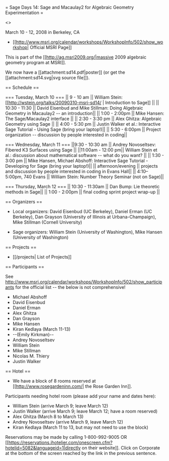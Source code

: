 = Sage Days 14: Sage and Macaulay2 for Algebraic Geometry Experimentation =

<<TableOfContents>>

March 10 - 12, 2008 in Berkeley, CA

 * [[http://www.msri.org/calendar/workshops/WorkshopInfo/502/show_workshop| Official MSRI Page]]

This is part of the [[http://ag.msri2009.org/|massive 2009 algebraic geometry program at MSRI]].

We now have a [[attachment:sd14.pdf|poster]] (or get the [[attachment:sd14.svg|svg source file]]).


== Schedule ==

=== Tuesday, March 10 ===
|| 9 - 10 am || William Stein: [[http://wstein.org/talks/20090310-msri-sd14/ | Introduction to Sage]] ||
|| 10:30 - 11:30 || David Eisenbud and Mike Stillman: Doing Algebraic Geometry in Macaulay2 -- an introduction||
|| 1:00 - 2:00pm || Mike Hansen: The Sage/Macaulay2 interface ||
|| 2:30 - 3:30 pm || Alex Ghitza: Algebraic Geometry using Sage ||
|| 4:00 - 5:30 pm || Justin Walker et al.: Interactive Sage Tutorial - Using Sage (bring your laptop!)||
|| 5:30 - 6:00pm || Project organization -- discussion by people interested in coding||

=== Wednesday, March 11 ===
||9:30 - 10:30 am || Andrey Novoseltsev: Fibered K3 Surfaces using Sage ||
||11:00am - 12:00 pm|| William Stein et al.: discussion about mathematical software -- what do you want? ||
|| 1:30 - 3:00 pm || Mike Hansen, Michael Abshoff: Interactive Sage Tutorial - Developing for Sage (bring your laptop!)||
|| afternoon/evening || projects and discussion by people interested in coding in Evans Hall||
||  4:10–5:00pm, 740 Evans || William Stein: Number Theory Seminar (not on Sage)||

=== Thursday, March 12 ===
|| 10:30 - 11:30am || Dan Bump: Lie theoretic methods in Sage||
|| 1:00 - 2:00pm || final coding sprint project wrap-up ||


== Organizers ==

 * Local organizers: David Eisenbud (UC Berkeley), Daniel Erman (UC Berkeley), Dan Grayson (University of Illinois at Urbana-Champaign), Mike Stillman (Cornell University)

 * Sage organizers: William Stein (University of Washington), Mike Hansen (University of Washington)

== Projects ==

 * [[/projects| List of Projects]]

== Participants ==

See http://www.msri.org/calendar/workshops/WorkshopInfo/502/show_participants for the official list -- the below is not comprehensive!

 * Michael Abshoff
 * David Eisenbud
 * Daniel Erman
 * Alex Ghitza
 * Dan Grayson
 * Mike Hansen
 * Kiran Kedlaya (March 11-13)
 * --(Emily Kirkman)--
 * Andrey Novoseltsev
 * William Stein
 * Mike Stillman
 * Nicolas M. Thiery
 * Justin Walker


== Hotel ==

 * We have a block of 8 rooms reserved at [[http://www.rosegardeninn.com/| the Rose Garden Inn]].

Participants needing hotel room (please add your name and dates here):

 * William Stein (arrive March 9; leave March 12)
 * Justin Walker (arrive March 9; leave March 12; have a room reserved)
 * Alex Ghitza (March 8 to March 13)
 * Andrey Novoseltsev (arrive March 9, leave March 12)
 * Kiran Kedlaya (March 11 to 13, but may not need to use the block)

Reservations may be made by calling 1-800-992-9005 OR [[https://reservations.ihotelier.com/onescreen.cfm?hotelid=5082&languageid=1|directly on their website]]. Click on Corporate at the bottom of the screen reached by the link in the previous sentence.
